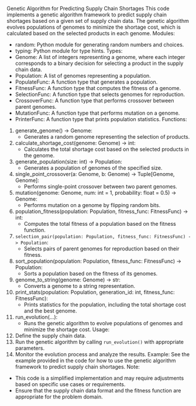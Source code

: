 Genetic Algorithm for Predicting Supply Chain Shortages
This code implements a genetic algorithm framework to predict supply chain shortages based on a given set of supply chain data. The genetic algorithm evolves populations of genomes to minimize the shortage cost, which is calculated based on the selected products in each genome.
Modules:
- random:  Python module for generating random numbers and choices.
- typing:  Python module for type hints.
Types:
- Genome:  A list of integers representing a genome, where each integer corresponds to a binary decision for selecting a product in the supply chain data.
- Population:  A list of genomes representing a population.
- PopulateFunc:  A function type that generates a population.
- FitnessFunc:  A function type that computes the fitness of a genome.
- SelectionFunc:  A function type that selects genomes for reproduction.
- CrossoverFunc:  A function type that performs crossover between parent genomes.
- MutationFunc:  A function type that performs mutation on a genome.
- PrinterFunc:	  A function type that prints population statistics.
Functions:
1. generate_genome() -> Genome:
   - Generates a random genome representing the selection of products.
2. calculate_shortage_cost(genome: Genome) -> int:
   - Calculates the total shortage cost based on the selected products in the genome.
3. generate_population(size: int) -> Population:
   - Generates a population of genomes of the specified size.
4. single_point_crossover(a: Genome, b: Genome) -> Tuple[Genome, Genome]:
   - Performs single-point crossover between two parent genomes.
5. mutation(genome: Genome, num: int = 1, probability: float = 0.5) -> Genome:
   - Performs mutation on a genome by flipping random bits.
6. population_fitness(population: Population, fitness_func: FitnessFunc) -> int:
   - Computes the total fitness of a population based on the fitness function.
7. `selection_pair(population: Population, fitness_func: FitnessFunc) -> Population`:
   - Selects pairs of parent genomes for reproduction based on their fitness.
8. sort_population(population: Population, fitness_func: FitnessFunc) -> Population:
   - Sorts a population based on the fitness of its genomes.
9. genome_to_string(genome: Genome) -> str:
   - Converts a genome to a string representation.
10. print_stats(population: Population, generation_id: int, fitness_func: FitnessFunc):
    - Prints statistics for the population, including the total shortage cost and the best genome.
11. run_evolution(...):
    - Runs the genetic algorithm to evolve populations of genomes and minimize the shortage cost.
Usage:
1. Define the supply chain data.
2. Run the genetic algorithm by calling `run_evolution()` with appropriate parameters.
3. Monitor the evolution process and analyze the results.
Example:
See the example provided in the code for how to use the genetic algorithm framework to predict supply chain shortages.
Note:
- This code is a simplified implementation and may require adjustments based on specific use cases or requirements.
- Ensure that the supply chain data format and the fitness function are appropriate for the problem domain.
